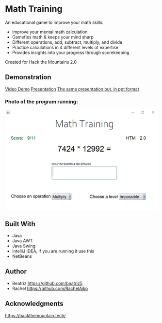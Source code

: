 # Math Training
An educational game to improve your math skills: 

* Improve your mental math calculation
* Gamefies math & keeps your mind sharp
* Different operations, add, subtract, multiply, and divide
* Practice calculations in 4 different levels of expertise
* Provides insights into your progress through scorekeeping

Created for Hack the Mountains 2.0

## Demonstration

[Video Demo](https://www.youtube.com/watch?v=Tn7FXkDTP9A)
[Presentation](https://github.com/beatriz5/math-training/blob/master/Math%20Training.pdf)
[The same presentation but, in ppt format](https://github.com/beatriz5/math-training/blob/master/Presentation%20ppt.ppt)

### Photo of the program running:

![alt text](https://github.com/beatriz5/math-training/blob/master/Math%20Training%203.JPG)

## Built With

* Java
* Java AWT
* Java Swing
* IntelliJ IDEA, if you are running it use this
* NetBeans

## Author

* Beatriz https://github.com/beatriz5
* Rachel https://github.com/RachelAiko

## Acknowledgments

https://hackthemountain.tech/



